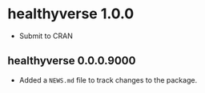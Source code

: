 # healthyverse 1.0.0
* Submit to CRAN

## healthyverse 0.0.0.9000

* Added a `NEWS.md` file to track changes to the package.
